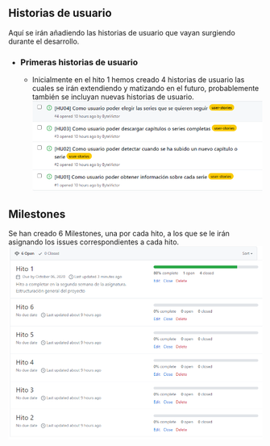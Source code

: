 ## Historias de usuario
Aquí se irán añadiendo las historias de usuario que vayan surgiendo durante el desarrollo.

 - ### Primeras historias de usuario
	 - Inicialmente en el hito 1 hemos creado 4 historias de usuario las cuales se irán extendiendo y matizando en el futuro, probablemente también se incluyan nuevas historias de usuario.
	 ![Historias](imagenes/historias.png)
## Milestones
Se han creado 6 Milestones, una por cada hito,  a los que se le irán asignando los issues correspondientes a cada hito.
![Milestones](imagenes/milestones.png)